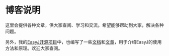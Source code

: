 # 博客说明

这里会提供各种文章，供大家查阅、学习和交流。希望能够帮助到大家，解决各种问题。

另外，我的[EasyJ开源项目](https://easyj.icu/)中，也编写了一些[文档](https://easyj.icu/docs/)和[文章](https://easyj.icu/blog/)，用于介绍EasyJ的使用方法和原理。欢迎大家查阅。
